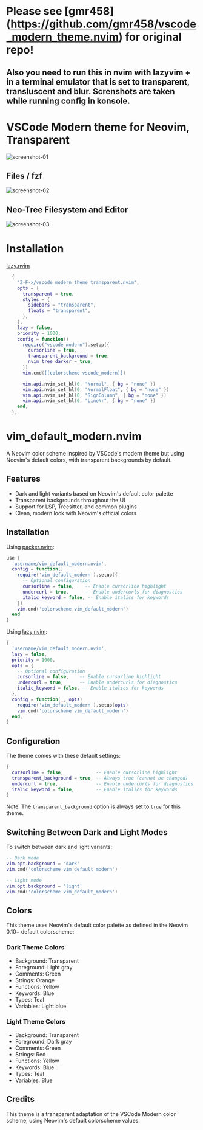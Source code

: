 # Please see [gmr458] (https://github.com/gmr458/vscode_modern_theme.nvim) for original repo! 

## Also you need to run this in nvim with lazyvim + in a terminal emulator that is set to transparent, transluscent and blur. Screnshots are taken while running config in konsole.

# VSCode Modern theme for Neovim, Transparent
![screenshot-01](./screenshots/Screenshot_20241004_104859.png)

## Files / fzf
![screenshot-02](./screenshots/Screenshot_20241004_105126.png)

## Neo-Tree Filesystem and Editor
![screenshot-03](./screenshots/Screenshot_20241004_105151.png)


# Installation

[lazy.nvim](https://github.com/folke/lazy.nvim)
```lua
  {
    "Z-F-x/vscode_modern_theme_transparent.nvim",
    opts = {
      transparent = true,
      styles = {
        sidebars = "transparent",
        floats = "transparent",
      },
    },
    lazy = false,
    priority = 1000,
    config = function()
      require("vscode_modern").setup({
        cursorline = true,
        transparent_background = true,
        nvim_tree_darker = true,
      })
      vim.cmd([[colorscheme vscode_modern]])

      vim.api.nvim_set_hl(0, "Normal", { bg = "none" })
      vim.api.nvim_set_hl(0, "NormalFloat", { bg = "none" })
      vim.api.nvim_set_hl(0, "SignColumn", { bg = "none" })
      vim.api.nvim_set_hl(0, "LineNr", { bg = "none" })
    end,
  },

```

# vim_default_modern.nvim

A Neovim color scheme inspired by VSCode's modern theme but using Neovim's default colors, with transparent backgrounds by default.

## Features

- Dark and light variants based on Neovim's default color palette
- Transparent backgrounds throughout the UI
- Support for LSP, Treesitter, and common plugins
- Clean, modern look with Neovim's official colors

## Installation

Using [packer.nvim](https://github.com/wbthomason/packer.nvim):

```lua
use {
  'username/vim_default_modern.nvim',
  config = function()
    require('vim_default_modern').setup({
      -- Optional configuration
      cursorline = false,    -- Enable cursorline highlight
      undercurl = true,      -- Enable undercurls for diagnostics
      italic_keyword = false, -- Enable italics for keywords
    })
    vim.cmd('colorscheme vim_default_modern')
  end
}
```

Using [lazy.nvim](https://github.com/folke/lazy.nvim):

```lua
{
  'username/vim_default_modern.nvim',
  lazy = false,
  priority = 1000,
  opts = {
    -- Optional configuration
    cursorline = false,    -- Enable cursorline highlight
    undercurl = true,      -- Enable undercurls for diagnostics
    italic_keyword = false, -- Enable italics for keywords
  },
  config = function(_, opts)
    require('vim_default_modern').setup(opts)
    vim.cmd('colorscheme vim_default_modern')
  end,
}
```

## Configuration

The theme comes with these default settings:

```lua
{
  cursorline = false,            -- Enable cursorline highlight
  transparent_background = true, -- Always true (cannot be changed)
  undercurl = true,              -- Enable undercurls for diagnostics
  italic_keyword = false,        -- Enable italics for keywords
}
```

Note: The `transparent_background` option is always set to `true` for this theme.

## Switching Between Dark and Light Modes

To switch between dark and light variants:

```lua
-- Dark mode
vim.opt.background = 'dark'
vim.cmd('colorscheme vim_default_modern')

-- Light mode
vim.opt.background = 'light'
vim.cmd('colorscheme vim_default_modern')
```

## Colors

This theme uses Neovim's default color palette as defined in the Neovim 0.10+ default colorscheme:

### Dark Theme Colors
- Background: Transparent
- Foreground: Light gray
- Comments: Green
- Strings: Orange
- Functions: Yellow
- Keywords: Blue
- Types: Teal
- Variables: Light blue

### Light Theme Colors  
- Background: Transparent
- Foreground: Dark gray
- Comments: Green
- Strings: Red
- Functions: Yellow
- Keywords: Blue
- Types: Teal
- Variables: Blue

## Credits

This theme is a transparent adaptation of the VSCode Modern color scheme, using Neovim's default colorscheme values.